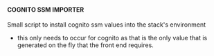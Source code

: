 #### COGNITO SSM IMPORTER

Small script to install cognito ssm values into the stack's environment
-  this only needs to occur for cognito as that is the only value that is generated on the fly that the front end requires.
